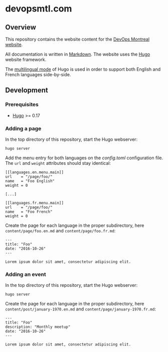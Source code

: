 # devopsmtl.com

## Overview

This repository contains the website content for the
[DevOps Montreal website](http://www.devopsmtl.com/).

All documentation is written in
[Markdown](http://daringfireball.net/projects/markdown/syntax). The website uses
the [Hugo](https://gohugo.io) website framework.

The [multilingual mode](https://gohugo.io/content/multilingual/) of Hugo is used
in order to support both English and French languages side-by-side.

## Development

### Prerequisites

* [Hugo](https://gohugo.io/overview/installing/) >= 0.17


### Adding a page
In the top directory of this repository, start the Hugo webserver:

```
hugo server
```

Add the menu entry for both languages on the _config.toml_ configuration file. The
`url` and `weight` attributes should stay identical:

```
[[languages.en.menu.main]]
url    = "/page/foo/"
name   = "Foo English"
weight = 0

[...]

[[languages.fr.menu.main]]
url    = "/page/foo/"
name   = "Foo French"
weight = 0
```

Create the page for each language in the proper subdirectory, here
`content/page/foo.en.md` and `content/page/foo.fr.md`:

```
---
title: "Foo"
date: "2016-10-26"
---

Lorem ipsum dolor sit amet, consectetur adipiscing elit.
```

### Adding an event
In the top directory of this repository, start the Hugo webserver:

```
hugo server
```

Create the page for each language in the proper subdirectory, here
`content/post/january-1970.en.md` and `content/page/january-1970.fr.md`:

```
---
title: "Foo"
description: "Monthly meetup"
date: "2016-10-26"
---

Lorem ipsum dolor sit amet, consectetur adipiscing elit.
```

